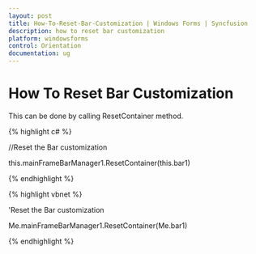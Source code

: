 ```yaml
---
layout: post
title: How-To-Reset-Bar-Customization | Windows Forms | Syncfusion
description: how to reset bar customization
platform: windowsforms
control: Orientation
documentation: ug
---
```


# How To Reset Bar Customization

This can be done by calling ResetContainer method.

{% highlight c# %}

//Reset the Bar customization

this.mainFrameBarManager1.ResetContainer(this.bar1)

{% endhighlight %}

{% highlight vbnet %}

'Reset the Bar customization

Me.mainFrameBarManager1.ResetContainer(Me.bar1)

{% endhighlight %}

